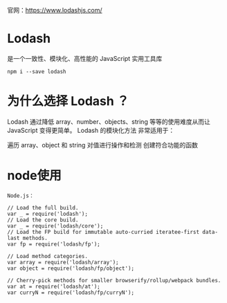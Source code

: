 
官网：https://www.lodashjs.com/


# Lodash

是一个一致性、模块化、高性能的 JavaScript 实用工具库

```
npm i --save lodash
```


# 为什么选择 Lodash ？

Lodash 通过降低 array、number、objects、string 等等的使用难度从而让 JavaScript 变得更简单。
Lodash 的模块化方法 非常适用于：

遍历 array、object 和 string
对值进行操作和检测
创建符合功能的函数



# node使用

```
Node.js：

// Load the full build.
var _ = require('lodash');
// Load the core build.
var _ = require('lodash/core');
// Load the FP build for immutable auto-curried iteratee-first data-last methods.
var fp = require('lodash/fp');
 
// Load method categories.
var array = require('lodash/array');
var object = require('lodash/fp/object');
 
// Cherry-pick methods for smaller browserify/rollup/webpack bundles.
var at = require('lodash/at');
var curryN = require('lodash/fp/curryN');
```